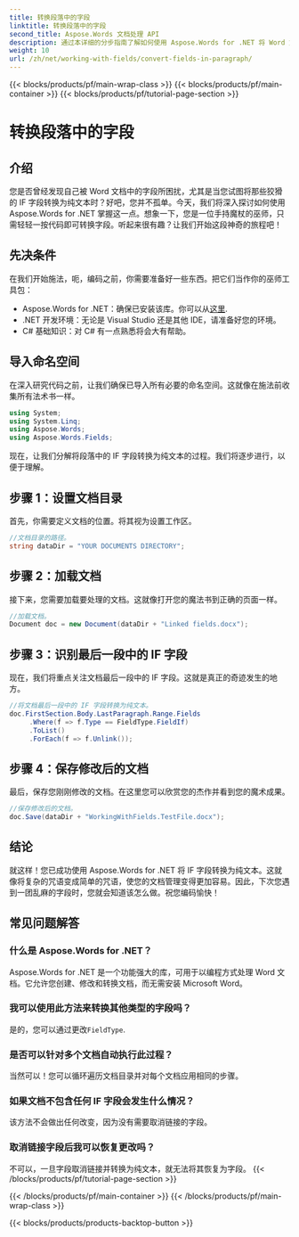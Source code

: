 ```yaml
---
title: 转换段落中的字段
linktitle: 转换段落中的字段
second_title: Aspose.Words 文档处理 API
description: 通过本详细的分步指南了解如何使用 Aspose.Words for .NET 将 Word 文档中的 IF 字段转换为纯文本。
weight: 10
url: /zh/net/working-with-fields/convert-fields-in-paragraph/
---
```


{{< blocks/products/pf/main-wrap-class >}}
{{< blocks/products/pf/main-container >}}
{{< blocks/products/pf/tutorial-page-section >}}

# 转换段落中的字段

## 介绍

您是否曾经发现自己被 Word 文档中的字段所困扰，尤其是当您试图将那些狡猾的 IF 字段转换为纯文本时？好吧，您并不孤单。今天，我们将深入探讨如何使用 Aspose.Words for .NET 掌握这一点。想象一下，您是一位手持魔杖的巫师，只需轻轻一按代码即可转换字段。听起来很有趣？让我们开始这段神奇的旅程吧！

## 先决条件

在我们开始施法，呃，编码之前，你需要准备好一些东西。把它们当作你的巫师工具包：

-  Aspose.Words for .NET：确保已安装该库。你可以从[这里](https://releases.aspose.com/words/net/).
- .NET 开发环境：无论是 Visual Studio 还是其他 IDE，请准备好您的环境。
- C# 基础知识：对 C# 有一点熟悉将会大有帮助。

## 导入命名空间

在深入研究代码之前，让我们确保已导入所有必要的命名空间。这就像在施法前收集所有法术书一样。

```csharp
using System;
using System.Linq;
using Aspose.Words;
using Aspose.Words.Fields;
```

现在，让我们分解将段落中的 IF 字段转换为纯文本的过程。我们将逐步进行，以便于理解。

## 步骤 1：设置文档目录

首先，你需要定义文档的位置。将其视为设置工作区。

```csharp
//文档目录的路径。
string dataDir = "YOUR DOCUMENTS DIRECTORY";
```

## 步骤 2：加载文档

接下来，您需要加载要处理的文档。这就像打开您的魔法书到正确的页面一样。

```csharp
//加载文档。
Document doc = new Document(dataDir + "Linked fields.docx");
```

## 步骤 3：识别最后一段中的 IF 字段

现在，我们将重点关注文档最后一段中的 IF 字段。这就是真正的奇迹发生的地方。

```csharp
//将文档最后一段中的 IF 字段转换为纯文本。
doc.FirstSection.Body.LastParagraph.Range.Fields
     .Where(f => f.Type == FieldType.FieldIf)
     .ToList()
     .ForEach(f => f.Unlink());
```

## 步骤 4：保存修改后的文档

最后，保存您刚刚修改的文档。在这里您可以欣赏您的杰作并看到您的魔术成果。

```csharp
//保存修改后的文档。
doc.Save(dataDir + "WorkingWithFields.TestFile.docx");
```

## 结论

就这样！您已成功使用 Aspose.Words for .NET 将 IF 字段转换为纯文本。这就像将复杂的咒语变成简单的咒语，使您的文档管理变得更加容易。因此，下次您遇到一团乱麻的字段时，您就会知道该怎么做。祝您编码愉快！

## 常见问题解答

### 什么是 Aspose.Words for .NET？
Aspose.Words for .NET 是一个功能强大的库，可用于以编程方式处理 Word 文档。它允许您创建、修改和转换文档，而无需安装 Microsoft Word。

### 我可以使用此方法来转换其他类型的字段吗？
是的，您可以通过更改`FieldType`.

### 是否可以针对多个文档自动执行此过程？
当然可以！您可以循环遍历文档目录并对每个文档应用相同的步骤。

### 如果文档不包含任何 IF 字段会发生什么情况？
该方法不会做出任何改变，因为没有需要取消链接的字段。

### 取消链接字段后我可以恢复更改吗？
不可以，一旦字段取消链接并转换为纯文本，就无法将其恢复为字段。
{{< /blocks/products/pf/tutorial-page-section >}}

{{< /blocks/products/pf/main-container >}}
{{< /blocks/products/pf/main-wrap-class >}}

{{< blocks/products/products-backtop-button >}}

